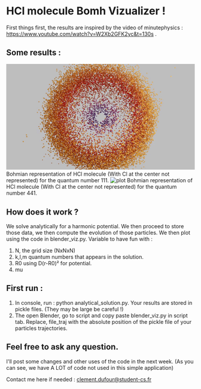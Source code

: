 # HCl molecule Bomh Vizualizer !

First things first, the results are inspired by the video of minutephysics : https://www.youtube.com/watch?v=W2Xb2GFK2yc&t=130s .

## Some results :
![plot](./img/111.gif)
Bohmian representation of HCl molecule (With Cl at the center not represented) for the quantum number 111.
![plot](./img/441.gif)
Bohmian representation of HCl molecule (With Cl at the center not represented) for the quantum number 441.
## How does it work ?

We solve analytically for a harmonic potential. We then proceed to store those data, we then compute the evolution of those particles.
We then plot using the code in blender_viz.py.
Variable to have fun with : 
1. N, the grid size (NxNxN)
2. k,l,m quantum numbers that appears in the solution.
3. R0 using D(r-R0)² for potential.
4. mu

## First run : 

1. In console, run : python analytical_solution.py.
Your results are stored in pickle files. (They may be large be careful !) 
2. The open Blender, go to script and copy paste blender_viz.py in script tab. Replace, file_traj with the absolute position of the pickle file of your particles trajectories.

## Feel free to ask any question.
I'll post some changes and other uses of the code in the next week. (As you can see, we have A LOT of code not used in this simple application)

Contact me here if needed : clement.dufour@student-cs.fr